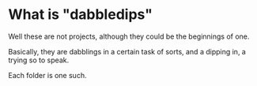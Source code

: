 # What is "dabbledips"

Well these are not projects, although they could be the beginnings of one. 

Basically, they are dabblings in a certain task of sorts, and a dipping in, a trying so to speak.

Each folder is one such.
